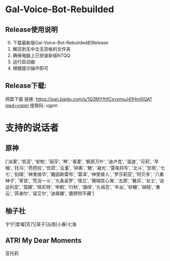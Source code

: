 # Gal-Voice-Bot-Rebuilded

## Release使用说明

0. 下载最新版Gal-Voice-Bot-Rebuilded的Release
1. 解压到无中文无空格的文件夹
2. 确保电脑上已安装新版NTQQ
3. 运行启动器
4. 根据提示操作即可

## Release下载:<br>
网盘下载 链接: https://pan.baidu.com/s/1Q3MYfhfCxvxmuJ41Hmi0QA?pwd=vgpm 提取码: vgpm

# 支持的说话者
## 原神
['派蒙', '凯亚', '安柏', '丽莎', '琴', '香菱', '枫原万叶', '迪卢克', '温迪', '可莉', '早柚', '托马', '芭芭拉', '优菈', '云堇', '钟离', '魈', '凝光', '雷电将军', '北斗', '甘雨', '七七', '刻晴', '神里绫华', '戴因斯雷布', '雷泽', '神里绫人', '罗莎莉亚', '阿贝多', '八重神子', '宵宫', '荒泷一斗', '九条裟罗', '夜兰', '珊瑚宫心海', '五郎', '散兵', '女士', '达达利亚', '莫娜', '班尼特', '申鹤', '行秋', '烟绯', '久岐忍', '辛焱', '砂糖', '胡桃', '重云', '菲谢尔', '诺艾尔', '迪奥娜', '鹿野院平藏']
## 柚子社
宁宁|爱瑠|芳乃|茉子|丛雨|小春|七海
## ATRI My Dear Moments
亚托莉
